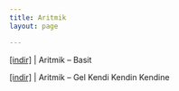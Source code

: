 ```yaml
---
title: Aritmik
layout: page

---
```

<a href="https://cloud.mail.ru/public/ad0f918d4087/Aritmik%20-%20Basit" target="_blank">[indir]</a> | Aritmik &#8211; Basit

<a href="https://cloud.mail.ru/public/7e892efb219f/Aritmik%20-%20Gel%20Kendi%20Kendin%20Kendine" target="_blank">[indir]</a> | Aritmik &#8211; Gel Kendi Kendin Kendine